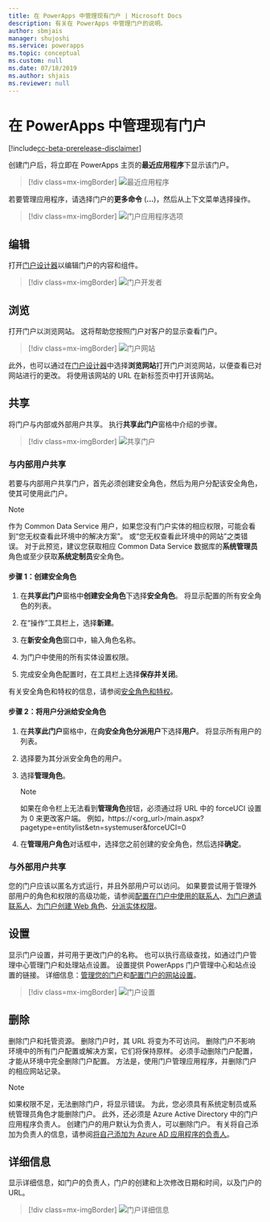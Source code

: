 ```yaml
---
title: 在 PowerApps 中管理现有门户 | Microsoft Docs
description: 有关在 PowerApps 中管理门户的说明。
author: sbmjais
manager: shujoshi
ms.service: powerapps
ms.topic: conceptual
ms.custom: null
ms.date: 07/18/2019
ms.author: shjais
ms.reviewer: null
---
```


# <a name="manage-existing-portals-in-powerapps"></a>在 PowerApps 中管理现有门户

[!include[cc-beta-prerelease-disclaimer](../../includes/cc-beta-prerelease-disclaimer.md)]

创建门户后，将立即在 PowerApps 主页的**最近应用程序**下显示该门户。

> [!div class=mx-imgBorder]
> ![最近应用程序](media/recent-apps.png "最近应用程序")  

若要管理应用程序，请选择门户的**更多命令** (**…**)，然后从上下文菜单选择操作。

> [!div class=mx-imgBorder]
> ![门户应用程序选项](media/portal-app-options.png "门户应用程序选项")  

## <a name="edit"></a>编辑

打开[门户设计器](portal-designer-anatomy.md)以编辑门户的内容和组件。  

> [!div class=mx-imgBorder]
> ![门户开发者](media/portal-maker.png "门户开发者")  

## <a name="browse"></a>浏览

打开门户以浏览网站。 这将帮助您按照门户对客户的显示查看门户。

> [!div class=mx-imgBorder]
> ![门户网站](media/portal-website.png "门户网站")  

此外，也可以通过在[门户设计器](portal-designer-anatomy.md)中选择**浏览网站**打开门户浏览网站，以便查看已对网站进行的更改。 将使用该网站的 URL 在新标签页中打开该网站。

## <a name="share"></a>共享

将门户与内部或外部用户共享。 执行**共享此门户**窗格中介绍的步骤。

> [!div class=mx-imgBorder]
> ![共享门户](media/share-portal.png "共享门户")  

### <a name="share-with-internal-users"></a>与内部用户共享

若要与内部用户共享门户，首先必须创建安全角色，然后为用户分配该安全角色，使其可使用此门户。

> [!NOTE]
> 作为 Common Data Service 用户，如果您没有门户实体的相应权限，可能会看到“您无权查看此环境中的解决方案”。 或“您无权查看此环境中的网站”之类错误。 对于此预览，建议您获取相应 Common Data Service 数据库的**系统管理员**角色或至少获取**系统定制员**安全角色。

#### <a name="step-1-create-a-security-role"></a>步骤 1：创建安全角色

1.  在**共享此门户**窗格中**创建安全角色**下选择**安全角色**。 将显示配置的所有安全角色的列表。

2.  在“操作”工具栏上，选择**新建**。

3.  在**新安全角色**窗口中，输入角色名称。

4.  为门户中使用的所有实体设置权限。

5.  完成安全角色配置时，在工具栏上选择**保存并关闭**。

有关安全角色和特权的信息，请参阅[安全角色和特权](https://docs.microsoft.com/en-us/dynamics365/customer-engagement/admin/security-roles-privileges)。  

#### <a name="step-2-assign-users-to-the-security-role"></a>步骤 2：将用户分派给安全角色

1.  在**共享此门户**窗格中，在**向安全角色分派用户**下选择**用户**。 将显示所有用户的列表。

2.  选择要为其分派安全角色的用户。

3.  选择**管理角色**。

    > [!NOTE]
    > 如果在命令栏上无法看到**管理角色**按钮，必须通过将 URL 中的 forceUCI 设置为 0 来更改客户端。 例如，https://&lt;org\_url&gt;/main.aspx?pagetype=entitylist&etn=systemuser&forceUCI=0

4.  在**管理用户角色**对话框中，选择您之前创建的安全角色，然后选择**确定**。

### <a name="share-with-external-users"></a>与外部用户共享

您的门户应该以匿名方式运行，并且外部用户可以访问。 如果要尝试用于管理外部用户的角色和权限的高级功能，请参阅[配置在门户中使用的联系人](https://docs.microsoft.com/en-us/dynamics365/customer-engagement/portals/configure-contacts)、[为门户邀请联系人](https://docs.microsoft.com/en-us/dynamics365/customer-engagement/portals/invite-contacts)、[为门户创建 Web 角色](https://docs.microsoft.com/en-us/dynamics365/customer-engagement/portals/create-web-roles)、[分派实体权限](https://docs.microsoft.com/en-us/dynamics365/customer-engagement/portals/assign-entity-permissions)。  

## <a name="settings"></a>设置

显示门户设置，并可用于更改门户的名称。 也可以执行高级查找，如通过门户管理中心管理门户和处理站点设置。 设置提供 PowerApps 门户管理中心和站点设置的链接。 详细信息：[管理您的门户](https://docs.microsoft.com/en-us/dynamics365/customer-engagement/portals/manage-portal)和[配置门户的网站设置](https://docs.microsoft.com/en-us/dynamics365/customer-engagement/portals/configure-site-settings)。  

> [!div class=mx-imgBorder]
> ![门户设置](media/portal-settings.png "门户设置")  

## <a name="delete"></a>删除

删除门户和托管资源。 删除门户时，其 URL 将变为不可访问。 删除门户不影响环境中的所有门户配置或解决方案，它们将保持原样。
必须手动删除门户配置，才能从环境中完全删除门户配置。 方法是，使用门户管理应用程序，并删除门户的相应网站记录。

> [!NOTE]
> 如果权限不足，无法删除门户，将显示错误。 为此，您必须具有系统定制员或系统管理员角色才能删除门户。 此外，还必须是 Azure Active Directory 中的门户应用程序负责人。 创建门户的用户默认为负责人，可以删除门户。 有关将自己添加为负责人的信息，请参阅[将自己添加为 Azure AD 应用程序的负责人](https://docs.microsoft.com/en-us/dynamics365/customer-engagement/portals/manage-portal#to-add-yourself-as-an-owner-of-the-azure-ad-application)。

## <a name="details"></a>详细信息

显示详细信息，如门户的负责人，门户的创建和上次修改日期和时间，以及门户的 URL。

> [!div class=mx-imgBorder]
> ![门户详细信息](media/portal-details.png "门户详细信息")  

